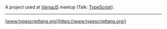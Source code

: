 A project used at [VarnaJS](https://www.facebook.com/varnajs/) meetup (Talk: [TypeScript](https://www.facebook.com/events/497475407626353/)).

---
[www.typescriptlang.org](https://www.typescriptlang.org/)